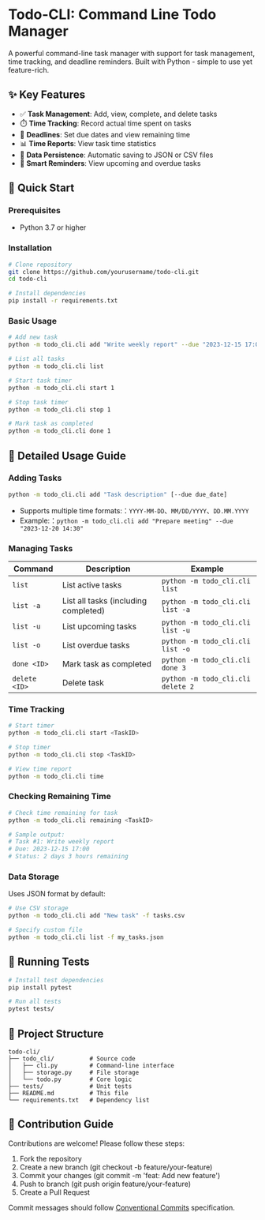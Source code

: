 # Todo-CLI: Command Line Todo Manager

A powerful command-line task manager with support for task management, time tracking, and deadline reminders. Built with Python - simple to use yet feature-rich.

## ✨ Key Features

- ✅ **Task Management**: Add, view, complete, and delete tasks
- ⏱️ **Time Tracking**: Record actual time spent on tasks
- 📅 **Deadlines**: Set due dates and view remaining time
- 📊 **Time Reports**: View task time statistics
- 💾 **Data Persistence**: Automatic saving to JSON or CSV files
- 🔔 **Smart Reminders**: View upcoming and overdue tasks

## 🚀 Quick Start

### Prerequisites
- Python 3.7 or higher

### Installation
```bash
# Clone repository
git clone https://github.com/yourusername/todo-cli.git
cd todo-cli

# Install dependencies
pip install -r requirements.txt
```

### Basic Usage
```bash
# Add new task
python -m todo_cli.cli add "Write weekly report" --due "2023-12-15 17:00"

# List all tasks
python -m todo_cli.cli list

# Start task timer
python -m todo_cli.cli start 1

# Stop task timer
python -m todo_cli.cli stop 1

# Mark task as completed
python -m todo_cli.cli done 1
```

## 📖 Detailed Usage Guide

### Adding Tasks
```bash
python -m todo_cli.cli add "Task description" [--due due_date]
```
- Supports multiple time formats:：`YYYY-MM-DD`、`MM/DD/YYYY`、`DD.MM.YYYY`
- Example:：`python -m todo_cli.cli add "Prepare meeting" --due "2023-12-20 14:30"`

### Managing Tasks
| Command | Description | Example |
|------|------|------|
| `list` | List active tasks | `python -m todo_cli.cli list` |
| `list -a` | List all tasks (including completed) | `python -m todo_cli.cli list -a` |
| `list -u` | List upcoming tasks | `python -m todo_cli.cli list -u` |
| `list -o` | List overdue tasks | `python -m todo_cli.cli list -o` |
| `done <ID>` | Mark task as completed | `python -m todo_cli.cli done 3` |
| `delete <ID>` | Delete task | `python -m todo_cli.cli delete 2` |

### Time Tracking
```bash
# Start timer
python -m todo_cli.cli start <TaskID>

# Stop timer
python -m todo_cli.cli stop <TaskID>

# View time report
python -m todo_cli.cli time
```

### Checking Remaining Time
```bash
# Check time remaining for task
python -m todo_cli.cli remaining <TaskID>

# Sample output:
# Task #1: Write weekly report
# Due: 2023-12-15 17:00
# Status: 2 days 3 hours remaining
```

### Data Storage
Uses JSON format by default:
```bash
# Use CSV storage
python -m todo_cli.cli add "New task" -f tasks.csv

# Specify custom file
python -m todo_cli.cli list -f my_tasks.json
```

## 🧪 Running Tests
```bash
# Install test dependencies
pip install pytest

# Run all tests
pytest tests/
```

## 🧩 Project Structure
```
todo-cli/
├── todo_cli/          # Source code
│   ├── cli.py         # Command-line interface
│   ├── storage.py     # File storage
│   └── todo.py        # Core logic
├── tests/             # Unit tests
├── README.md          # This file
└── requirements.txt   # Dependency list
```

## 🤝 Contribution Guide
Contributions are welcome! Please follow these steps:
1. Fork the repository
2. Create a new branch (git checkout -b feature/your-feature)
3. Commit your changes (git commit -m 'feat: Add new feature')
4. Push to branch (git push origin feature/your-feature)
5. Create a Pull Request

Commit messages should follow [Conventional Commits](https://www.conventionalcommits.org/) specification.

